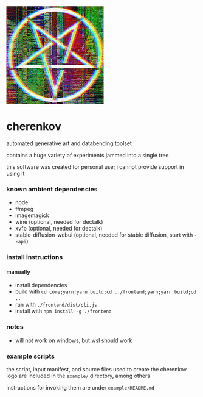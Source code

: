 <img src="example/logo.png" width="256"/>

# cherenkov

automated generative art and databending toolset

contains a huge variety of experiments jammed into a single tree

this software was created for personal use; i cannot provide support in using it

### known ambient dependencies

- node
- ffmpeg
- imagemagick
- wine (optional, needed for dectalk)
- xvfb (optional, needed for dectalk)
- stable-diffusion-webui (optional, needed for stable diffusion, start with `--api`)

### install instructions

#### manually

- install dependencies
- build with `cd core;yarn;yarn build;cd ../frontend;yarn;yarn build;cd ..`
- run with `./frontend/dist/cli.js`
- install with `npm install -g ./frontend`

### notes

- will not work on windows, but wsl should work

### example scripts

the script, input manifest, and source files used to create the cherenkov logo are included in the `example/` directory, among others

instructions for invoking them are under `example/README.md`